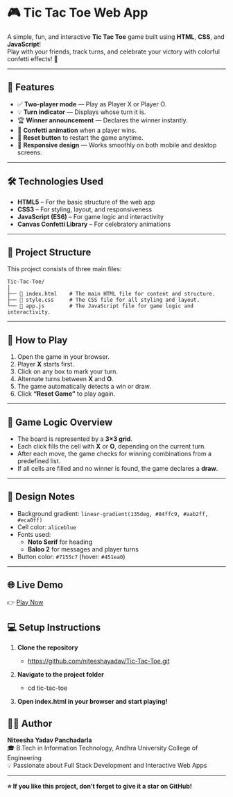 # 🎮 Tic Tac Toe Web App  

A simple, fun, and interactive **Tic Tac Toe** game built using **HTML**, **CSS**, and **JavaScript**!  
Play with your friends, track turns, and celebrate your victory with colorful confetti effects! 🎉  

---

## 🧩 Features  

- ✅ **Two-player mode** — Play as Player X or Player O.  
- 💡 **Turn indicator** — Displays whose turn it is.  
- 🏆 **Winner announcement** — Declares the winner instantly.  
- 🎊 **Confetti animation** when a player wins.  
- 🔁 **Reset button** to restart the game anytime.  
- 📱 **Responsive design** — Works smoothly on both mobile and desktop screens.  

---

## 🛠️ Technologies Used  

- **HTML5** – For the basic structure of the web app  
- **CSS3** – For styling, layout, and responsiveness  
- **JavaScript (ES6)** – For game logic and interactivity  
- **Canvas Confetti Library** – For celebratory animations  

---


## 📂 Project Structure

This project consists of three main files:

```
Tic-Tac-Toe/
│
├── 📄 index.html    # The main HTML file for content and structure.
├── 📄 style.css     # The CSS file for all styling and layout.
└── 📄 app.js        # The JavaScript file for game logic and interactivity.
```

---

## 🚀 How to Play  

1. Open the game in your browser.  
2. Player **X** starts first.  
3. Click on any box to mark your turn.  
4. Alternate turns between **X** and **O**.  
5. The game automatically detects a win or draw.  
6. Click **“Reset Game”** to play again.  

---

## 🧠 Game Logic Overview  

- The board is represented by a **3×3 grid**.  
- Each click fills the cell with **X** or **O**, depending on the current turn.  
- After each move, the game checks for winning combinations from a predefined list.  
- If all cells are filled and no winner is found, the game declares a **draw**.  

---

## 🎨 Design Notes  

- Background gradient: `linear-gradient(135deg, #84ffc9, #aab2ff, #eca0ff)`  
- Cell color: `aliceblue`  
- Fonts used:  
  - **Noto Serif** for heading  
  - **Baloo 2** for messages and player turns  
- Button color: `#7155c7` (hover: `#451ea0`)  

---

## 🌐 Live Demo  
 
👉 [Play Now](https://niteeshayadav.github.io/Tic-Tac-Toe/)  


## 💻 Setup Instructions  

1. **Clone the repository**
   - https://github.com/niteeshayadav/Tic-Tac-Toe.git

2. **Navigate to the project folder**
   - cd tic-tac-toe
   
3. **Open index.html in your browser and start playing!**


## 🧑‍💻 Author

**Niteesha Yadav Panchadarla**  
🎓 B.Tech in Information Technology, Andhra University College of Engineering  
💡 Passionate about Full Stack Development and Interactive Web Apps

---
**⭐ If you like this project, don’t forget to give it a star on GitHub!**
